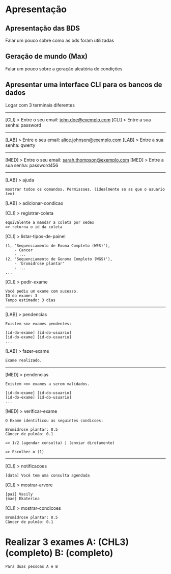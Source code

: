 # Apresentação

## Apresentação das BDS

Falar um pouco sobre como as bds foram utilizadas

## Geração de mundo (Max)

Falar um pouco sobre a geração aleatória de condições

## Apresentar uma interface CLI para os bancos de dados

Logar com 3 terminais diferentes

----------------------------------------------------------------------------------

[CLI] > Entre o seu email: john.doe@exemplo.com
[CLI] > Entre a sua senha: password

----------------------------------------------------------------------------------

[LAB] > Entre o seu email: alice.johnson@exemplo.com
[LAB] > Entre a sua senha: qwerty

----------------------------------------------------------------------------------

[MED] > Entre o seu email: sarah.thompson@exemplo.com
[MED] > Entre a sua senha: password456

----------------------------------------------------------------------------------

[LAB] > ajuda

    mostrar todos os comandos. Permissoes. (idealmente so as que o usuario tem)

[LAB] > adicionar-condicao <nome-da-condicao>

[CLI] > registrar-coleta <id-do-usuario>

    equivalente a mandar a coleta por sedex
    => retorna o id da coleta

[CLI] > listar-tipos-de-painel

    (1, 'Sequenciamento de Exoma Completo (WES)'),
        - Cancer
        - ...
    (2, 'Sequenciamento de Genoma Completo (WGS)'),
        - 'bromidrose plantar'
        - ...
    ...

[CLI] > pedir-exame <id-da-coleta> <id-do-tipo-do-panel>

    Você pediu um exame com sucesso.
    ID do exame: 3
    Tempo estimado: 3 dias

----------------------------------------------------------------------------------

[LAB] > pendencias

    Existem <n> exames pendentes:

    [id-do-exame] [id-do-usuario]
    [id-do-exame] [id-do-usuario]
    ...

[LAB] > fazer-exame <id-do-exame> <nome-da-pessoa-world>

    Exame realizado.


----------------------------------------------------------------------------------

[MED] > pendencias

    Existem <n> exames a serem validados.

    [id-do-exame] [id-do-usuario]
    [id-do-exame] [id-do-usuario]
    ...

[MED] > verificar-exame <id-do-exame>

    O Exame identificou as seguintes condicoes:

    Bromidrose plantar: 0.5
    Câncer de pulmão: 0.1

    => 1/2 (agendar consulta) | (enviar diretamente)

    => Escolher o (1)

----------------------------------------------------------------------------------

[CLI] > notificacoes

    [data] Você tem uma consulta agendada

[CLI] > mostrar-arvore

    [pai] Vasily
    [mae] Ekaterina

[CLI] > mostrar-condicoes

    Bromidrose plantar: 0.5
    Câncer de pulmão: 0.1


# Realizar 3 exames A: (CHL3) (completo) B: (completo)

    Para duas pessoas A e B
